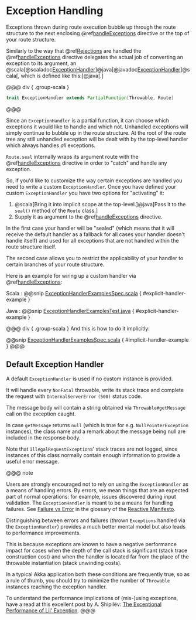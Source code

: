 # Exception Handling

Exceptions thrown during route execution bubble up through the route structure to the next enclosing
@ref[handleExceptions](directives/execution-directives/handleExceptions.md) directive or the top of your route structure.

Similarly to the way that @ref[Rejections](rejections.md) are handled the @ref[handleExceptions](directives/execution-directives/handleExceptions.md) directive delegates the actual job
of converting an exception to its argument, an @scala[@scaladoc[ExceptionHandler](akka.http.scaladsl.server.ExceptionHandler)]@java[@javadoc[ExceptionHandler](akka.http.javadsl.server.ExceptionHandler)]@scala[, which is defined like this:]@java[.]

@@@ div { .group-scala }
```scala
trait ExceptionHandler extends PartialFunction[Throwable, Route]
```
@@@

Since an `ExceptionHandler` is a partial function, it can choose which exceptions it would like to handle and
which not. Unhandled exceptions will simply continue to bubble up in the route structure.
At the root of the route tree any still unhandled exception will be dealt with by the top-level handler which always
handles *all* exceptions.

`Route.seal` internally wraps its argument route with the @ref[handleExceptions](directives/execution-directives/handleExceptions.md) directive in order to "catch" and
handle any exception.

So, if you'd like to customize the way certain exceptions are handled you need to write a custom `ExceptionHandler`.
Once you have defined your custom `ExceptionHandler` you have two options for "activating" it:

 1. @scala[Bring it into implicit scope at the top-level.]@java[Pass it to the `seal()` method of the `Route` class.]
 2. Supply it as argument to the @ref[handleExceptions](directives/execution-directives/handleExceptions.md) directive.

In the first case your handler will be "sealed" (which means that it will receive the default handler as a fallback for
all cases your handler doesn't handle itself) and used for all exceptions that are not handled within the route
structure itself.

The second case allows you to restrict the applicability of your handler to certain branches of your route structure.

Here is an example for wiring up a custom handler via @ref[handleExceptions](directives/execution-directives/handleExceptions.md):

Scala
:   @@snip [ExceptionHandlerExamplesSpec.scala](../../../../../test/scala/docs/http/scaladsl/server/ExceptionHandlerExamplesSpec.scala) { #explicit-handler-example }

Java
:   @@snip [ExceptionHandlerExamplesTest.java](../../../../../test/java/docs/http/javadsl/ExceptionHandlerExample.java) { #explicit-handler-example }

@@@ div { .group-scala }
And this is how to do it implicitly:

@@snip [ExceptionHandlerExamplesSpec.scala](../../../../../test/scala/docs/http/scaladsl/server/ExceptionHandlerExamplesSpec.scala) { #implicit-handler-example }
@@@

## Default Exception Handler

A default `ExceptionHandler` is used if no custom instance is provided.

It will handle every `NonFatal` throwable, write its stack trace and complete the request
with `InternalServerError` `(500)` status code.

The message body will contain a string obtained via `Throwable#getMessage` call on the exception caught.

In case `getMessage` returns `null` (which is true for e.g. `NullPointerException` instances),
the class name and a remark about the message being null are included in the response body.

Note that `IllegalRequestException`s' stack traces are not logged, since instances of this class
normally contain enough information to provide a useful error message.

@@@ note

Users are strongly encouraged not to rely on using the `ExceptionHandler` as a means of handling errors. By errors, we mean things that are an expected part of normal operations:  for example, issues discovered during input validation. The `ExceptionHandler` is meant to be a means for handling failures. See [Failure vs Error](http://www.reactivemanifesto.org/glossary#Failure) in the glossary of the [Reactive Manifesto](http://www.reactivemanifesto.org).

Distinguishing between errors and failures (thrown `Exceptions` handled via the `ExceptionHandler`) provides a much better mental model but also leads to performance improvements.

This is because exceptions are known to have a negative performance impact for cases
when the depth of the call stack is significant (stack trace construction cost)
and when the handler is located far from the place of the throwable instantiation (stack unwinding costs).

In a typical Akka application both these conditions are frequently true,
so as a rule of thumb, you should try to minimize the number of `Throwable` instances
reaching the exception handler.

To understand the performance implications of (mis-)using exceptions,
have a read at this excellent post by A. Shipilёv: [The Exceptional Performance of Lil' Exception](https://shipilev.net/blog/2014/exceptional-performance).
@@@
